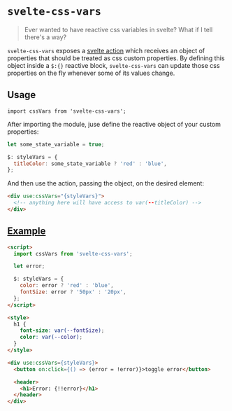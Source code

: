 # `svelte-css-vars`

> Ever wanted to have reactive css variables in svelte?
> What if I tell there's a way?

`svelte-css-vars` exposes a [svelte action](https://svelte.dev/docs#use_action) which receives an object of properties that should be treated as css custom properties. By defining this object inside a `$:{}` reactive block, `svelte-css-vars` can update those css properties on the fly whenever some of its values change.

## Usage

`import cssVars from 'svelte-css-vars';`

After importing the module, juse define the reactive object of your custom properties:

```js
let some_state_variable = true;

$: styleVars = {
  titleColor: some_state_variable ? 'red' : 'blue',
};
```

And then use the action, passing the object, on the desired element:

```html
<div use:cssVars="{styleVars}">
  <!-- anything here will have access to var(--titleColor) -->
</div>
```

## [Example](https://svelte.dev/repl/7c7dcb35055348f89bf09fa5edde56fb)

```html
<script>
  import cssVars from 'svelte-css-vars';

  let error;

  $: styleVars = {
    color: error ? 'red' : 'blue',
    fontSize: error ? '50px' : '20px',
  };
</script>

<style>
  h1 {
    font-size: var(--fontSize);
    color: var(--color);
  }
</style>

<div use:cssVars={styleVars}>
  <button on:click={() => (error = !error)}>toggle error</button>

  <header>
    <h1>Error: {!!error}</h1>
  </header>
</div>
```
